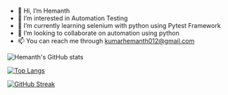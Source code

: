 - 👋 Hi, I’m Hemanth
- 👀 I’m interested in Automation Testing
- 🌱 I’m currently learning selenium with python using Pytest Framework
- 💞️ I’m looking to collaborate on automation using python
- 📫 You can reach me through kumarhemanth012@gmail.com



<!---
hemz10/hemz10 is a ✨ special ✨ repository because its `README.md` (this file) appears on your GitHub profile.
You can click the Preview link to take a look at your changes.
--->

![Hemanth's GitHub stats](https://github-readme-stats.vercel.app/api?username=hemz10&theme=gotham&show_icons=true&count_private=true)

[![Top Langs](https://github-readme-stats.vercel.app/api/top-langs/?username=hemz10&layout=compact&theme=gotham)](https://github.com/anuraghazra/github-readme-stats)

[![GitHub Streak](https://github-readme-streak-stats.herokuapp.com/?user=hemz10)](https://git.io/streak-stats)
